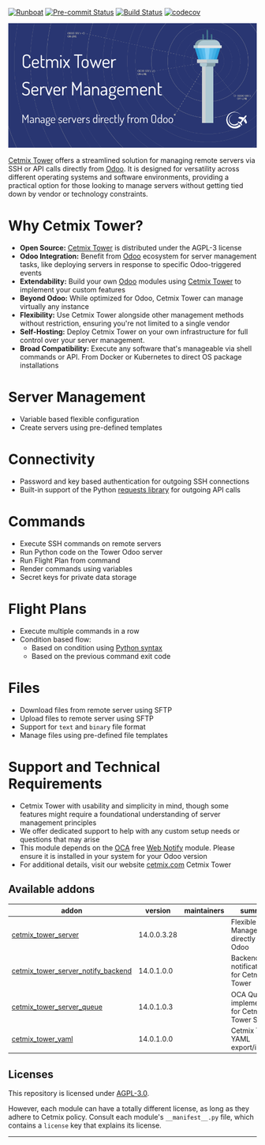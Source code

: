 
<!-- /!\ Non OCA Context : Set here the badge of your runbot / runboat instance. -->
[![Runboat](https://img.shields.io/badge/runboat-Try%20me-875A7B.png)](https://testit.cetmix.com/webui/builds.html?repo=cetmix/cetmix-tower&target_branch=14.0-dev)
[![Pre-commit Status](https://github.com/cetmix/cetmix-tower/actions/workflows/pre-commit.yml/badge.svg?branch=14.0)](https://github.com/cetmix/cetmix-tower/actions/workflows/pre-commit.yml?query=branch%3A14.0)
[![Build Status](https://github.com/cetmix/cetmix-tower/actions/workflows/test.yml/badge.svg?branch=14.0)](https://github.com/cetmix/cetmix-tower/actions/workflows/test.yml?query=branch%3A14.0)
[![codecov](https://codecov.io/gh/cetmix/cetmix-tower/branch/14.0/graph/badge.svg)](https://codecov.io/gh/cetmix/cetmix-tower)
<!-- /!\ Non OCA Context : Set here the badge of your translation instance. -->

<!-- /!\ do not modify above this line -->

![Banner](https://github.com/cetmix/cetmix-tower/blob/5ff7c0aafe22db6686d0919cc560f7f8a0fe7cd7/cetmix_tower_server/static/description/banner.png)

[Cetmix Tower](http://cetmix.com/tower) offers a streamlined solution for managing remote servers via SSH or API calls directly from [Odoo](https:/odoo.com).
It is designed for versatility across different operating systems and software environments, providing a practical option for those looking to manage servers without getting tied down by vendor or technology constraints.

# Why Cetmix Tower?

- **Open Source:** [Cetmix Tower](http://cetmix.com/tower) is distributed under the AGPL-3 license
- **Odoo Integration:** Benefit from [Odoo](https:/odoo.com) ecosystem for server management tasks, like deploying servers in response to specific Odoo-triggered events
- **Extendability:** Build your own [Odoo](https:/odoo.com) modules using [Cetmix Tower](http://cetmix.com/tower) to implement your custom features
- **Beyond Odoo:** While optimized for Odoo, Cetmix Tower can manage virtually any instance
- **Flexibility:** Use Cetmix Tower alongside other management methods without restriction, ensuring you're not limited to a single vendor
- **Self-Hosting:** Deploy Cetmix Tower on your own infrastructure for full control over your server management.
- **Broad Compatibility:** Execute any software that's manageable via shell commands or API. From Docker or Kubernetes to direct OS package installations

# Server Management

- Variable based flexible configuration
- Create servers using pre-defined templates

# Connectivity

- Password and key based authentication for outgoing SSH connections
- Built-in support of the Python [requests library](https://pypi.org/project/requests/) for outgoing API calls

# Commands

- Execute SSH commands on remote servers
- Run Python code on the Tower Odoo server
- Run Flight Plan from command
- Render commands using variables
- Secret keys for private data storage

# Flight Plans

- Execute multiple commands in a row
- Condition based flow:
  - Based on condition using [Python syntax](https://www.w3schools.com/python/python_syntax.asp)
  - Based on the previous command exit code

# Files

- Download files from remote server using SFTP
- Upload files to remote server using SFTP
- Support for `text` and `binary` file format
- Manage files using pre-defined file templates

# Support and Technical Requirements

- Cetmix Tower with usability and simplicity in mind, though some features might require a foundational understanding of server management principles
- We offer dedicated support to help with any custom setup needs or questions that may arise
- This module depends on the [OCA](http://odoo-community.org) free [Web Notify](https://github.com/OCA/web/tree/14.0/web_notify) module. Please ensure it is installed in your system for your Odoo version
- For additional details, visit our website [cetmix.com](https://cetmix.com)
Cetmix Tower

<!-- /!\ do not modify below this line -->

<!-- prettier-ignore-start -->

[//]: # (addons)

Available addons
----------------
addon | version | maintainers | summary
--- | --- | --- | ---
[cetmix_tower_server](cetmix_tower_server/) | 14.0.0.3.28 |  | Flexible Server Management directly from Odoo
[cetmix_tower_server_notify_backend](cetmix_tower_server_notify_backend/) | 14.0.1.0.0 |  | Backend notifications for Cetmix Tower
[cetmix_tower_server_queue](cetmix_tower_server_queue/) | 14.0.1.0.3 |  | OCA Queue implementation for Cetmix Tower Server
[cetmix_tower_yaml](cetmix_tower_yaml/) | 14.0.1.0.0 |  | Cetmix Tower YAML export/import

[//]: # (end addons)

<!-- prettier-ignore-end -->

## Licenses

This repository is licensed under [AGPL-3.0](LICENSE).

However, each module can have a totally different license, as long as they adhere to Cetmix
policy. Consult each module's `__manifest__.py` file, which contains a `license` key
that explains its license.

----
<!-- /!\ Non OCA Context : Set here the full description of your organization. -->

